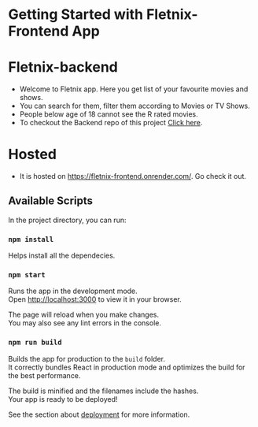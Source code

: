 # Getting Started with Fletnix-Frontend App

# Fletnix-backend
- Welcome to Fletnix app. Here you get list of your favourite movies and shows.<br>
- You can search for them, filter them according to Movies or TV Shows.<br>
- People below age of 18 cannot see the R rated movies.<br>
- To checkout the Backend repo of this project [Click here](https://github.com/Damandeep02/fletnix-backend/).


# Hosted
- It is hosted on https://fletnix-frontend.onrender.com/. Go check it out.



## Available Scripts

In the project directory, you can run:

### `npm install`
Helps install all the dependecies.

### `npm start`

Runs the app in the development mode.\
Open [http://localhost:3000](http://localhost:3000) to view it in your browser.

The page will reload when you make changes.\
You may also see any lint errors in the console.


### `npm run build`

Builds the app for production to the `build` folder.\
It correctly bundles React in production mode and optimizes the build for the best performance.

The build is minified and the filenames include the hashes.\
Your app is ready to be deployed!

See the section about [deployment](https://facebook.github.io/create-react-app/docs/deployment) for more information.

